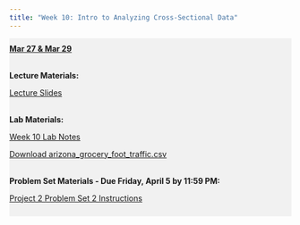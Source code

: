 ```yaml
---
title: "Week 10: Intro to Analyzing Cross-Sectional Data"
---
```


<div style="background-color:rgba(0, 0, 0, 0.0470588); text-align:left; vertical-align: middle; padding:10px 0;">
<b><u>Mar 27 & Mar 29</u></b> <br> <br>

<b>Lecture Materials:</b> <br>

<a  href="/materials/unit_02/week_02/lecture_02_week_02.html" target="_blank">Lecture Slides</a> <br> <br>


<b>Lab Materials:</b> <br>

<a  href="/materials/unit_02/week_02/lab_02_week_02.html" target="_blank">Week 10 Lab Notes</a> <br> 

<a  href="/materials/unit_02/inputs/arizona_grocery_foot_traffic.csv" download>Download arizona_grocery_foot_traffic.csv</a> <br><br>



<b>Problem Set Materials - Due Friday, April 5 by 11:59 PM:</b> <br>

<a  href="/materials/unit_02/week_02/ps_02_week_02.html" target="_blank">Project 2 Problem Set 2 Instructions</a> <br> 

</div>

<br> 
